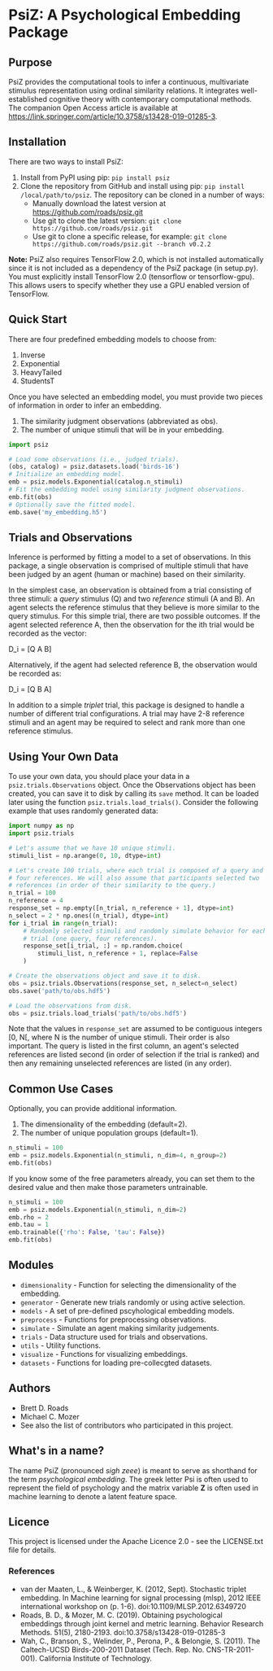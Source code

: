 # PsiZ: A Psychological Embedding Package

## Purpose
PsiZ provides the computational tools to infer a continuous, multivariate stimulus representation using ordinal similarity relations. It integrates well-established cognitive theory with contemporary computational methods. The companion Open Access article is available at https://link.springer.com/article/10.3758/s13428-019-01285-3.

## Installation
There are two ways to install PsiZ:

1. Install from PyPI using pip: ``pip install psiz``
2. Clone the repository from GitHub and install using pip: `pip install /local/path/to/psiz`. The repository can be cloned in a number of ways:
    * Manually download the latest version at https://github.com/roads/psiz.git
    * Use git to clone the latest version: `git clone https://github.com/roads/psiz.git`
    * Use git to clone a specific release, for example: `git clone https://github.com/roads/psiz.git --branch v0.2.2`

**Note:** PsiZ also requires TensorFlow 2.0, which is not installed automatically since it is not included as a dependency of the PsiZ package (in setup.py). You must explicitly install TensorFlow 2.0 (tensorflow or tensorflow-gpu). This allows users to specify whether they use a GPU enabled version of TensorFlow.

## Quick Start
There are four predefined embedding models to choose from:

1. Inverse
2. Exponential
3. HeavyTailed
4. StudentsT

Once you have selected an embedding model, you must provide two pieces of information in order to infer an embedding.

1. The similarity judgment observations (abbreviated as obs).
2. The number of unique stimuli that will be in your embedding.

```python
import psiz

# Load some observations (i.e., judged trials).
(obs, catalog) = psiz.datasets.load('birds-16')
# Initialize an embedding model.
emb = psiz.models.Exponential(catalog.n_stimuli)
# Fit the embedding model using similarity judgment observations.
emb.fit(obs)
# Optionally save the fitted model.
emb.save('my_embedding.h5')
```

## Trials and Observations
Inference is performed by fitting a model to a set of observations. In this package, a single observation is comprised of multiple stimuli that have been judged by an agent (human or machine) based on their similarity. 

In the simplest case, an observation is obtained from a trial consisting of three stimuli: a *query* stimulus (Q) and two *reference* stimuli (A and B). An agent selects the reference stimulus that they believe is more similar to the query stimulus. For this simple trial, there are two possible outcomes. If the agent selected reference A, then the observation for the ith trial would be recorded as the vector: 

D_i = [Q A B]

Alternatively, if the agent had selected reference B, the observation would be recorded as:

D_i = [Q B A]

In addition to a simple *triplet* trial, this package is designed to handle a number of different trial configurations. A trial may have 2-8 reference stimuli and an agent may be required to select and rank more than one reference stimulus. 

## Using Your Own Data

To use your own data, you should place your data in a `psiz.trials.Observations` object. Once the Observations object has been created, you can save it to disk by calling its `save` method. It can be loaded later using the function `psiz.trials.load_trials()`. Consider the following example that uses randomly generated data:

```python
import numpy as np
import psiz.trials

# Let's assume that we have 10 unique stimuli.
stimuli_list = np.arange(0, 10, dtype=int)

# Let's create 100 trials, where each trial is composed of a query and
# four references. We will also assume that participants selected two
# references (in order of their similarity to the query.)
n_trial = 100
n_reference = 4
response_set = np.empty([n_trial, n_reference + 1], dtype=int)
n_select = 2 * np.ones((n_trial), dtype=int)
for i_trial in range(n_trial):
    # Randomly selected stimuli and randomly simulate behavior for each
    # trial (one query, four references).
    response_set[i_trial, :] = np.random.choice(
        stimuli_list, n_reference + 1, replace=False
    )

# Create the observations object and save it to disk.
obs = psiz.trials.Observations(response_set, n_select=n_select)
obs.save('path/to/obs.hdf5')

# Load the observations from disk.
obs = psiz.trials.load_trials('path/to/obs.hdf5')
```
Note that the values in `response_set` are assumed to be contiguous integers [0, N[, where N is the number of unique stimuli. Their order is also important. The query is listed in the first column, an agent's selected references are listed second (in order of selection if the trial is ranked) and then any remaining unselected references are listed (in any order).

## Common Use Cases
Optionally, you can provide additional information.

1. The dimensionality of the embedding (default=2).
2. The number of unique population groups (default=1).

```python
n_stimuli = 100
emb = psiz.models.Exponential(n_stimuli, n_dim=4, n_group=2)
emb.fit(obs)
```

If you know some of the free parameters already, you can set them to the desired value and then make those parameters untrainable.
```python
n_stimuli = 100
emb = psiz.models.Exponential(n_stimuli, n_dim=2)
emb.rho = 2
emb.tau = 1
emb.trainable({'rho': False, 'tau': False})
emb.fit(obs)
```

## Modules
* `dimensionality` - Function for selecting the dimensionality of the embedding.
* `generator` - Generate new trials randomly or using active selection.
* `models` - A set of pre-defined pscyhological embedding models.
* `preprocess` - Functions for preprocessing observations.
* `simulate` - Simulate an agent making similarity judgements.
* `trials` - Data structure used for trials and observations.
* `utils` - Utility functions.
* `visualize` - Functions for visualizing embeddings.
* `datasets` - Functions for loading pre-collecgted datasets.

## Authors
* Brett D. Roads
* Michael C. Mozer
* See also the list of contributors who participated in this project.

## What's in a name?
The name PsiZ (pronounced *sigh zeee*) is meant to serve as shorthand for the term *psychological embedding*. The greek letter Psi is often used to represent the field of psychology and the matrix variable **Z** is often used in machine learning to denote a latent feature space.

## Licence
This project is licensed under the Apache Licence 2.0 - see the LICENSE.txt file for details.

### References
* van der Maaten, L., & Weinberger, K. (2012, Sept). Stochastic triplet
   embedding. In Machine learning for signal processing (mlsp), 2012 IEEE
   international workshop on (p. 1-6). doi:10.1109/MLSP.2012.6349720
* Roads, B. D., & Mozer, M. C. (2019). Obtaining psychological
   embeddings through joint kernel and metric learning. Behavior Research
   Methods. 51(5), 2180-2193. doi:10.3758/s13428-019-01285-3
* Wah, C., Branson, S., Welinder, P., Perona, P., & Belongie, S. (2011). The
   Caltech-UCSD Birds-200-2011 Dataset (Tech. Rep. No. CNS-TR-2011-001).
   California Institute of Technology.
